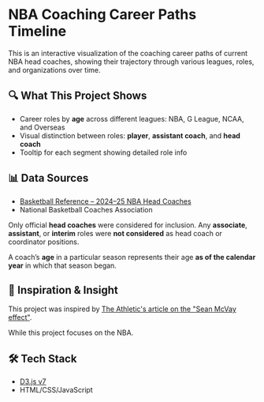 # NBA Coaching Career Paths Timeline

This is an interactive visualization of the coaching career paths of current NBA head coaches, showing their trajectory through various leagues, roles, and organizations over time.

## 🔍 What This Project Shows

- Career roles by **age** across different leagues: NBA, G League, NCAA, and Overseas
- Visual distinction between roles: **player**, **assistant coach**, and **head coach**
- Tooltip for each segment showing detailed role info

## 📊 Data Sources

- [Basketball Reference – 2024–25 NBA Head Coaches](https://www.basketball-reference.com/leagues/NBA_2025_coaches.html)
- National Basketball Coaches Association

Only official **head coaches** were considered for inclusion. Any **associate**, **assistant**, or **interim** roles were **not considered** as head coach or coordinator positions.

A coach’s **age** in a particular season represents their age **as of the calendar year** in which that season began.

## 🧠 Inspiration & Insight

This project was inspired by [The Athletic's article on the "Sean McVay effect"](https://www.nytimes.com/athletic/5933420/2025/02/26/nfl-coaches-sean-mcvay-age-trends/).

While this project focuses on the NBA.

## 🛠 Tech Stack

- [D3.js v7](https://d3js.org/)
- HTML/CSS/JavaScript
